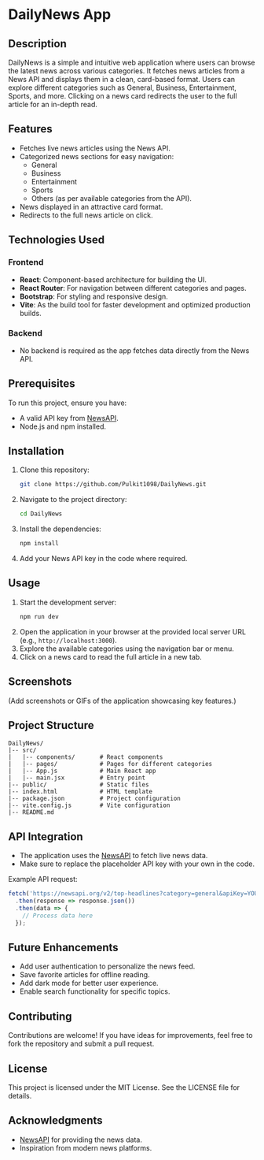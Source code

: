 # DailyNews App

## Description
DailyNews is a simple and intuitive web application where users can browse the latest news across various categories. It fetches news articles from a News API and displays them in a clean, card-based format. Users can explore different categories such as General, Business, Entertainment, Sports, and more. Clicking on a news card redirects the user to the full article for an in-depth read.

## Features
- Fetches live news articles using the News API.
- Categorized news sections for easy navigation:
  - General
  - Business
  - Entertainment
  - Sports
  - Others (as per available categories from the API).
- News displayed in an attractive card format.
- Redirects to the full news article on click.

## Technologies Used
### Frontend
- **React**: Component-based architecture for building the UI.
- **React Router**: For navigation between different categories and pages.
- **Bootstrap**: For styling and responsive design.
- **Vite**: As the build tool for faster development and optimized production builds.

### Backend
- No backend is required as the app fetches data directly from the News API.

## Prerequisites
To run this project, ensure you have:
- A valid API key from [NewsAPI](https://newsapi.org/).
- Node.js and npm installed.

## Installation
1. Clone this repository:
   ```bash
   git clone https://github.com/Pulkit1098/DailyNews.git
   ```
2. Navigate to the project directory:
   ```bash
   cd DailyNews
   ```
3. Install the dependencies:
   ```bash
   npm install
   ```
4. Add your News API key in the code where required.

## Usage
1. Start the development server:
   ```bash
   npm run dev
   ```
2. Open the application in your browser at the provided local server URL (e.g., `http://localhost:3000`).
3. Explore the available categories using the navigation bar or menu.
4. Click on a news card to read the full article in a new tab.

## Screenshots
(Add screenshots or GIFs of the application showcasing key features.)

## Project Structure
```
DailyNews/
|-- src/
|   |-- components/       # React components
|   |-- pages/            # Pages for different categories
|   |-- App.js            # Main React app
|   |-- main.jsx          # Entry point
|-- public/               # Static files
|-- index.html            # HTML template
|-- package.json          # Project configuration
|-- vite.config.js        # Vite configuration
|-- README.md
```

## API Integration
- The application uses the [NewsAPI](https://newsapi.org/) to fetch live news data.
- Make sure to replace the placeholder API key with your own in the code.

Example API request:
```javascript
fetch('https://newsapi.org/v2/top-headlines?category=general&apiKey=YOUR_API_KEY')
  .then(response => response.json())
  .then(data => {
    // Process data here
  });
```

## Future Enhancements
- Add user authentication to personalize the news feed.
- Save favorite articles for offline reading.
- Add dark mode for better user experience.
- Enable search functionality for specific topics.

## Contributing
Contributions are welcome! If you have ideas for improvements, feel free to fork the repository and submit a pull request.

## License
This project is licensed under the MIT License. See the LICENSE file for details.

## Acknowledgments
- [NewsAPI](https://newsapi.org/) for providing the news data.
- Inspiration from modern news platforms.


